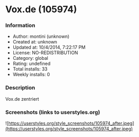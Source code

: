 # Vox.de (105974)

### Information
- Author: montini (unknown)
- Created at: unknown
- Updated at: 10/4/2014, 7:22:17 PM
- License: NO-REDISTRIBUTION
- Category: global
- Rating: undefined
- Total installs: 33
- Weekly installs: 0


### Description
Vox.de zentriert


### Screenshots (links to userstyles.org)
![https://userstyles.org/style_screenshots/105974_after.jpeg](https://userstyles.org/style_screenshots/105974_after.jpeg)


